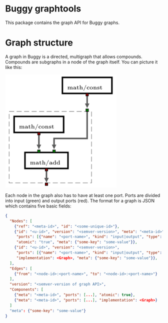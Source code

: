 # Buggy graphtools

This package contains the graph API for Buggy graphs.

# Graph structure

A graph in Buggy is a directed, multigraph that allows compounds. Compounds are
subgraphs in a node of the graph itself. You can picture it like this:

![A compound node that contains another graph.](doc/compound.png)

Each node in the graph also has to have at least one port. Ports
are divided into input (green) and output ports (red). The format
for a graph is JSON which contains five basic fields:

```json
{
  "Nodes": [
    {"ref": "<meta-id>", "id": "<some-unique-id>"},
    {"id": "<u-id>", "version": "<semver-version>", "meta": "<meta-id>",
     "ports": [{"name": "<port-name>", "kind": "input|output", "type": "number"}],
     "atomic": "true", "meta": {"some-key": "some-value"}},
    {"id": "<u-id>", "version": "<semver-version>",
     "ports": [{"name": "<port-name>", "kind": "input|output", "type": "number"}],
     "implementation": <Graph>, "meta": {"some-key": "some-value"}},
  ],
  "Edges": [
    {"from": "<node-id>:<port-name>", "to": "<node-id>:<port-name>"}
  ],
  "version": "<semver-version of graph API>",
  "Components": [
    {"meta": "<meta-id>", "ports": [...], "atomic": true},
    {"meta": "<meta-id>", "ports": [...], "implementation": <Graph>}
  ]
  "meta": {"some-key": "some-value"}
}
```
